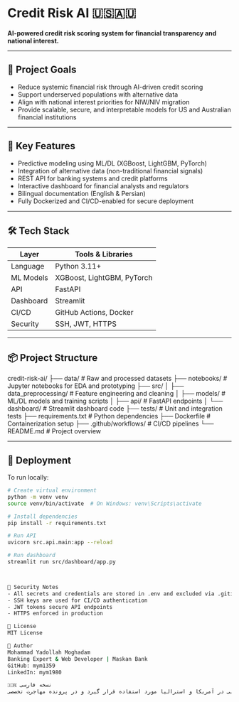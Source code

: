 # Credit Risk AI 🇺🇸🇦🇺

**AI-powered credit risk scoring system for financial transparency and national interest.**

---

## 🎯 Project Goals

- Reduce systemic financial risk through AI-driven credit scoring
- Support underserved populations with alternative data
- Align with national interest priorities for NIW/NIV migration
- Provide scalable, secure, and interpretable models for US and Australian financial institutions

---

## 🧠 Key Features

- Predictive modeling using ML/DL (XGBoost, LightGBM, PyTorch)
- Integration of alternative data (non-traditional financial signals)
- REST API for banking systems and credit platforms
- Interactive dashboard for financial analysts and regulators
- Bilingual documentation (English & Persian)
- Fully Dockerized and CI/CD-enabled for secure deployment

---

## 🛠 Tech Stack

| Layer        | Tools & Libraries                  |
|--------------|------------------------------------|
| Language     | Python 3.11+                       |
| ML Models    | XGBoost, LightGBM, PyTorch         |
| API          | FastAPI                            |
| Dashboard    | Streamlit                          |
| CI/CD        | GitHub Actions, Docker             |
| Security     | SSH, JWT, HTTPS                    |

---

## 📦 Project Structure
credit-risk-ai/ ├── data/                   # Raw and processed datasets ├── notebooks/              # Jupyter notebooks for EDA and prototyping ├── src/ │   ├── data_preprocessing/ # Feature engineering and cleaning │   ├── models/             # ML/DL models and training scripts │   ├── api/                # FastAPI endpoints │   └── dashboard/          # Streamlit dashboard code ├── tests/                  # Unit and integration tests ├── requirements.txt        # Python dependencies ├── Dockerfile              # Containerization setup ├── .github/workflows/      # CI/CD pipelines └── README.md               # Project overview

---

## 🚀 Deployment

To run locally:

```bash
# Create virtual environment
python -m venv venv
source venv/bin/activate  # On Windows: venv\Scripts\activate

# Install dependencies
pip install -r requirements.txt

# Run API
uvicorn src.api.main:app --reload

# Run dashboard
streamlit run src/dashboard/app.py



🔐 Security Notes
- All secrets and credentials are stored in .env and excluded via .gitignore
- SSH keys are used for CI/CD authentication
- JWT tokens secure API endpoints
- HTTPS enforced in production

📄 License
MIT License

👤 Author
Mohammad Yadollah Moghadam
Banking Expert & Web Developer | Maskan Bank
GitHub: mym1359
LinkedIn: mym1980

🇮🇷 نسخه فارسی
این پروژه با هدف کاهش ریسک سیستماتیک مالی و شفاف‌سازی اعتبارسنجی طراحی شده است. با استفاده از هوش مصنوعی و داده‌های جایگزین، امکان ارزیابی دقیق‌تر متقاضیان وام فراهم می‌شود. این سیستم می‌تواند به عنوان یک ابزار ملی در آمریکا و استرالیا مورد استفاده قرار گیرد و در پرونده مهاجرت تخصصی (NIW/NIV) نقش کلیدی ایفا کند.

